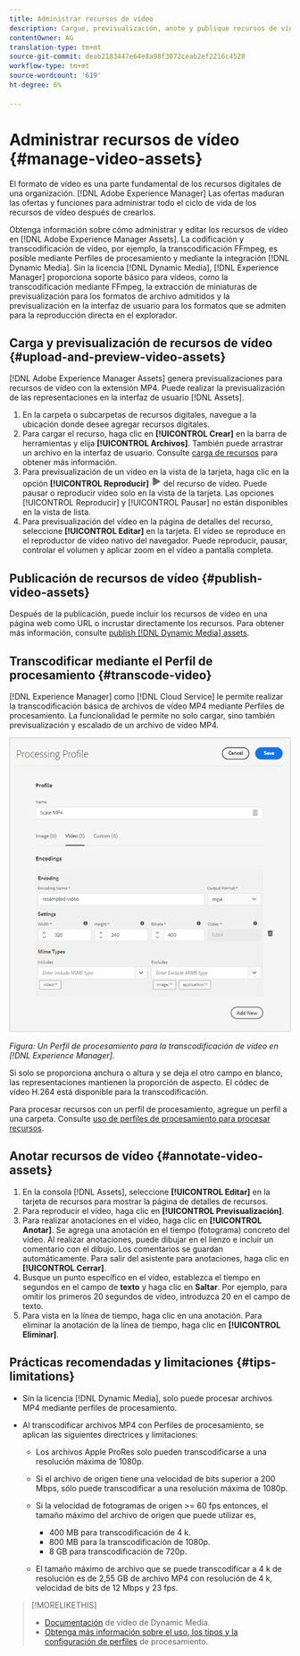 ```yaml
---
title: Administrar recursos de vídeo
description: Cargue, previsualización, anote y publique recursos de vídeo en [!DNL Adobe Experience Manager].
contentOwner: AG
translation-type: tm+mt
source-git-commit: deab2183447e64e8a98f3072ceab2ef2216c4528
workflow-type: tm+mt
source-wordcount: '619'
ht-degree: 6%

---
```



# Administrar recursos de vídeo {#manage-video-assets}

El formato de vídeo es una parte fundamental de los recursos digitales de una organización. [!DNL Adobe Experience Manager] Las ofertas maduran las ofertas y funciones para administrar todo el ciclo de vida de los recursos de vídeo después de crearlos.

Obtenga información sobre cómo administrar y editar los recursos de vídeo en [!DNL Adobe Experience Manager Assets]. La codificación y transcodificación de vídeo, por ejemplo, la transcodificación FFmpeg, es posible mediante Perfiles de procesamiento y mediante la integración [!DNL Dynamic Media]. Sin la licencia [!DNL Dynamic Media], [!DNL Experience Manager] proporciona soporte básico para vídeos, como la transcodificación mediante FFmpeg, la extracción de miniaturas de previsualización para los formatos de archivo admitidos y la previsualización en la interfaz de usuario para los formatos que se admiten para la reproducción directa en el explorador.

## Carga y previsualización de recursos de vídeo {#upload-and-preview-video-assets}

[!DNL Adobe Experience Manager Assets] genera previsualizaciones para recursos de vídeo con la extensión MP4. Puede realizar la previsualización de las representaciones en la interfaz de usuario [!DNL Assets].

1. En la carpeta o subcarpetas de recursos digitales, navegue a la ubicación donde desee agregar recursos digitales.
1. Para cargar el recurso, haga clic en **[!UICONTROL Crear]** en la barra de herramientas y elija **[!UICONTROL Archivos]**. También puede arrastrar un archivo en la interfaz de usuario. Consulte [carga de recursos](manage-digital-assets.md#uploading-assets) para obtener más información.
1. Para previsualización de un vídeo en la vista de la tarjeta, haga clic en la opción **[!UICONTROL Reproducir]** ![reproducir](assets/do-not-localize/play.png) del recurso de vídeo. Puede pausar o reproducir vídeo solo en la vista de la tarjeta. Las opciones [!UICONTROL Reproducir] y [!UICONTROL Pausar] no están disponibles en la vista de lista.
1. Para previsualización del vídeo en la página de detalles del recurso, seleccione **[!UICONTROL Editar]** en la tarjeta. El vídeo se reproduce en el reproductor de vídeo nativo del navegador. Puede reproducir, pausar, controlar el volumen y aplicar zoom en el vídeo a pantalla completa.

## Publicación de recursos de vídeo {#publish-video-assets}

Después de la publicación, puede incluir los recursos de vídeo en una página web como URL o incrustar directamente los recursos. Para obtener más información, consulte [publish [!DNL Dynamic Media] assets](/help/assets/dynamic-media/publishing-dynamicmedia-assets.md).

## Transcodificar mediante el Perfil de procesamiento {#transcode-video}

[!DNL Experience Manager] como  [!DNL Cloud Service] le permite realizar la transcodificación básica de archivos de vídeo MP4 mediante Perfiles de procesamiento. La funcionalidad le permite no solo cargar, sino también previsualización y escalado de un archivo de vídeo MP4.

![Crear Perfil de procesamiento para la transcodificación de vídeo en  [!DNL Experience Manager]](assets/video-processing-profile-for-mp4.png)

*Figura: Un Perfil de procesamiento para la transcodificación de vídeo en  [!DNL Experience Manager].*

Si solo se proporciona anchura o altura y se deja el otro campo en blanco, las representaciones mantienen la proporción de aspecto. El códec de vídeo H.264 está disponible para la transcodificación.

Para procesar recursos con un perfil de procesamiento, agregue un perfil a una carpeta. Consulte [uso de perfiles de procesamiento para procesar recursos](/help/assets/asset-microservices-configure-and-use.md#use-profiles).

## Anotar recursos de vídeo {#annotate-video-assets}

1. En la consola [!DNL Assets], seleccione **[!UICONTROL Editar]** en la tarjeta de recursos para mostrar la página de detalles de recursos.
1. Para reproducir el vídeo, haga clic en **[!UICONTROL Previsualización]**.
1. Para realizar anotaciones en el vídeo, haga clic en **[!UICONTROL Anotar]**. Se agrega una anotación en el tiempo (fotograma) concreto del vídeo. Al realizar anotaciones, puede dibujar en el lienzo e incluir un comentario con el dibujo. Los comentarios se guardan automáticamente. Para salir del asistente para anotaciones, haga clic en **[!UICONTROL Cerrar]**.
1. Busque un punto específico en el vídeo, establezca el tiempo en segundos en el campo de **texto** y haga clic en **Saltar**. Por ejemplo, para omitir los primeros 20 segundos de vídeo, introduzca 20 en el campo de texto.
1. Para vista en la línea de tiempo, haga clic en una anotación. Para eliminar la anotación de la línea de tiempo, haga clic en **[!UICONTROL Eliminar]**.

## Prácticas recomendadas y limitaciones {#tips-limitations}

* Sin la licencia [!DNL Dynamic Media], solo puede procesar archivos MP4 mediante perfiles de procesamiento.
* Al transcodificar archivos MP4 con Perfiles de procesamiento, se aplican las siguientes directrices y limitaciones:

   * Los archivos Apple ProRes solo pueden transcodificarse a una resolución máxima de 1080p.
   * Si el archivo de origen tiene una velocidad de bits superior a 200 Mbps, sólo puede transcodificar a una resolución máxima de 1080p.
   * Si la velocidad de fotogramas de origen >= 60 fps entonces, el tamaño máximo del archivo de origen que puede utilizar es,

      * 400 MB para transcodificación de 4 k.
      * 800 MB para la transcodificación de 1080p.
      * 8 GB para transcodificación de 720p.
   * El tamaño máximo de archivo que se puede transcodificar a 4 k de resolución es de 2,55 GB de archivo MP4 con resolución de 4 k, velocidad de bits de 12 Mbps y 23 fps.


>[!MORELIKETHIS]
>
>* [Documentación](/help/assets/dynamic-media/video.md) de vídeo de Dynamic Media.
>* [Obtenga más información sobre el uso, los tipos y la configuración de perfiles](/help/assets/asset-microservices-configure-and-use.md) de procesamiento.

